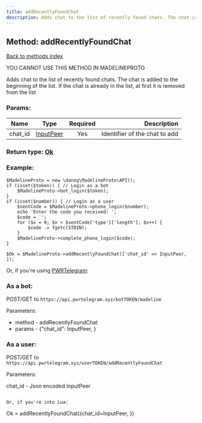 ```yaml
---
title: addRecentlyFoundChat
description: Adds chat to the list of recently found chats. The chat is added to the beginning of the list. If the chat is already in the list, at first it is removed from the list
---
```

## Method: addRecentlyFoundChat  
[Back to methods index](index.md)


YOU CANNOT USE THIS METHOD IN MADELINEPROTO


Adds chat to the list of recently found chats. The chat is added to the beginning of the list. If the chat is already in the list, at first it is removed from the list

### Params:

| Name     |    Type       | Required | Description |
|----------|:-------------:|:--------:|------------:|
|chat\_id|[InputPeer](../types/InputPeer.md) | Yes|Identifier of the chat to add|


### Return type: [Ok](../types/Ok.md)

### Example:


```
$MadelineProto = new \danog\MadelineProto\API();
if (isset($token)) { // Login as a bot
    $MadelineProto->bot_login($token);
}
if (isset($number)) { // Login as a user
    $sentCode = $MadelineProto->phone_login($number);
    echo 'Enter the code you received: ';
    $code = '';
    for ($x = 0; $x < $sentCode['type']['length']; $x++) {
        $code .= fgetc(STDIN);
    }
    $MadelineProto->complete_phone_login($code);
}

$Ok = $MadelineProto->addRecentlyFoundChat(['chat_id' => InputPeer, ]);
```

Or, if you're using [PWRTelegram](https://pwrtelegram.xyz):

### As a bot:

POST/GET to `https://api.pwrtelegram.xyz/botTOKEN/madeline`

Parameters:

* method - addRecentlyFoundChat
* params - {"chat_id": InputPeer, }



### As a user:

POST/GET to `https://api.pwrtelegram.xyz/userTOKEN/addRecentlyFoundChat`

Parameters:

chat_id - Json encoded InputPeer


```

Or, if you're into Lua:

```
Ok = addRecentlyFoundChat({chat_id=InputPeer, })
```


